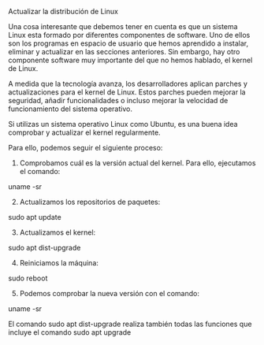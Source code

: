 Actualizar la distribución de Linux

Una cosa interesante que debemos tener en cuenta es que un sistema Linux esta formado por diferentes componentes de software. Uno de ellos son los programas en espacio de usuario que hemos aprendido a instalar, eliminar y actualizar en las secciones anteriores. Sin embargo, hay otro componente software muy importante del que no hemos hablado, el kernel de Linux.

A medida que la tecnología avanza, los desarrolladores aplican parches y actualizaciones para el kernel de Linux. Estos parches pueden mejorar la seguridad, añadir funcionalidades o incluso mejorar la velocidad de funcionamiento del sistema operativo.

Si utilizas un sistema operativo Linux como Ubuntu, es una buena idea comprobar y actualizar el kernel regularmente.

Para ello, podemos seguir el siguiente proceso:

1. Comprobamos cuál es la versión actual del kernel. Para ello, ejecutamos el comando: 

uname -sr

2. Actualizamos los repositorios de paquetes:

sudo apt update

3. Actualizamos el kernel:

sudo apt dist-upgrade

4. Reiniciamos la máquina:

sudo reboot

5. Podemos comprobar la nueva versión con el comando:

uname -sr



El comando sudo apt dist-upgrade realiza también todas las funciones que incluye el comando sudo apt upgrade